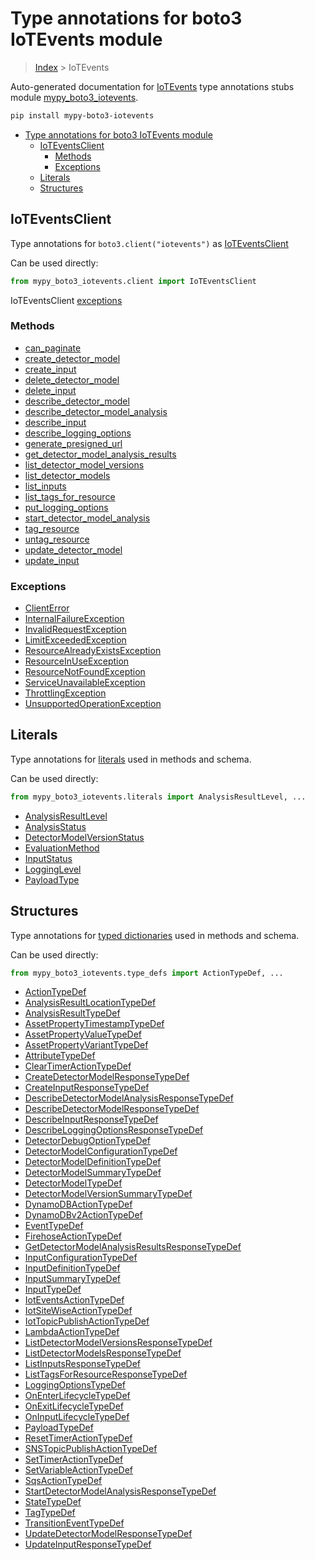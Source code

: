 # Type annotations for boto3 IoTEvents module

> [Index](../README.md) > IoTEvents

Auto-generated documentation for [IoTEvents](https://boto3.amazonaws.com/v1/documentation/api/latest/reference/services/iotevents.html#IoTEvents)
type annotations stubs module [mypy_boto3_iotevents](https://pypi.org/project/mypy-boto3-iotevents/).

```bash
pip install mypy-boto3-iotevents
```

- [Type annotations for boto3 IoTEvents module](#type-annotations-for-boto3-iotevents-module)
  - [IoTEventsClient](#ioteventsclient)
    - [Methods](#methods)
    - [Exceptions](#exceptions)
  - [Literals](#literals)
  - [Structures](#structures)

## IoTEventsClient

Type annotations for  `boto3.client("iotevents")` as [IoTEventsClient](./client.md)

Can be used directly:

```python
from mypy_boto3_iotevents.client import IoTEventsClient
```


IoTEventsClient [exceptions](./client.md#exceptions)



### Methods
- [can_paginate](./client.md#can-paginate)
- [create_detector_model](./client.md#create-detector-model)
- [create_input](./client.md#create-input)
- [delete_detector_model](./client.md#delete-detector-model)
- [delete_input](./client.md#delete-input)
- [describe_detector_model](./client.md#describe-detector-model)
- [describe_detector_model_analysis](./client.md#describe-detector-model-analysis)
- [describe_input](./client.md#describe-input)
- [describe_logging_options](./client.md#describe-logging-options)
- [generate_presigned_url](./client.md#generate-presigned-url)
- [get_detector_model_analysis_results](./client.md#get-detector-model-analysis-results)
- [list_detector_model_versions](./client.md#list-detector-model-versions)
- [list_detector_models](./client.md#list-detector-models)
- [list_inputs](./client.md#list-inputs)
- [list_tags_for_resource](./client.md#list-tags-for-resource)
- [put_logging_options](./client.md#put-logging-options)
- [start_detector_model_analysis](./client.md#start-detector-model-analysis)
- [tag_resource](./client.md#tag-resource)
- [untag_resource](./client.md#untag-resource)
- [update_detector_model](./client.md#update-detector-model)
- [update_input](./client.md#update-input)




### Exceptions
- [ClientError](./client.md#clienterror)
- [InternalFailureException](./client.md#internalfailureexception)
- [InvalidRequestException](./client.md#invalidrequestexception)
- [LimitExceededException](./client.md#limitexceededexception)
- [ResourceAlreadyExistsException](./client.md#resourcealreadyexistsexception)
- [ResourceInUseException](./client.md#resourceinuseexception)
- [ResourceNotFoundException](./client.md#resourcenotfoundexception)
- [ServiceUnavailableException](./client.md#serviceunavailableexception)
- [ThrottlingException](./client.md#throttlingexception)
- [UnsupportedOperationException](./client.md#unsupportedoperationexception)










## Literals

Type annotations for [literals](./literals.md) used in methods and schema.

Can be used directly:

```python
from mypy_boto3_iotevents.literals import AnalysisResultLevel, ...
```

- [AnalysisResultLevel](./literals.md#analysisresultlevel)
- [AnalysisStatus](./literals.md#analysisstatus)
- [DetectorModelVersionStatus](./literals.md#detectormodelversionstatus)
- [EvaluationMethod](./literals.md#evaluationmethod)
- [InputStatus](./literals.md#inputstatus)
- [LoggingLevel](./literals.md#logginglevel)
- [PayloadType](./literals.md#payloadtype)




## Structures


Type annotations for [typed dictionaries](./type_defs.md) used in methods and schema.

Can be used directly:

```python
from mypy_boto3_iotevents.type_defs import ActionTypeDef, ...
```

- [ActionTypeDef](./type_defs.md#actiontypedef)
- [AnalysisResultLocationTypeDef](./type_defs.md#analysisresultlocationtypedef)
- [AnalysisResultTypeDef](./type_defs.md#analysisresulttypedef)
- [AssetPropertyTimestampTypeDef](./type_defs.md#assetpropertytimestamptypedef)
- [AssetPropertyValueTypeDef](./type_defs.md#assetpropertyvaluetypedef)
- [AssetPropertyVariantTypeDef](./type_defs.md#assetpropertyvarianttypedef)
- [AttributeTypeDef](./type_defs.md#attributetypedef)
- [ClearTimerActionTypeDef](./type_defs.md#cleartimeractiontypedef)
- [CreateDetectorModelResponseTypeDef](./type_defs.md#createdetectormodelresponsetypedef)
- [CreateInputResponseTypeDef](./type_defs.md#createinputresponsetypedef)
- [DescribeDetectorModelAnalysisResponseTypeDef](./type_defs.md#describedetectormodelanalysisresponsetypedef)
- [DescribeDetectorModelResponseTypeDef](./type_defs.md#describedetectormodelresponsetypedef)
- [DescribeInputResponseTypeDef](./type_defs.md#describeinputresponsetypedef)
- [DescribeLoggingOptionsResponseTypeDef](./type_defs.md#describeloggingoptionsresponsetypedef)
- [DetectorDebugOptionTypeDef](./type_defs.md#detectordebugoptiontypedef)
- [DetectorModelConfigurationTypeDef](./type_defs.md#detectormodelconfigurationtypedef)
- [DetectorModelDefinitionTypeDef](./type_defs.md#detectormodeldefinitiontypedef)
- [DetectorModelSummaryTypeDef](./type_defs.md#detectormodelsummarytypedef)
- [DetectorModelTypeDef](./type_defs.md#detectormodeltypedef)
- [DetectorModelVersionSummaryTypeDef](./type_defs.md#detectormodelversionsummarytypedef)
- [DynamoDBActionTypeDef](./type_defs.md#dynamodbactiontypedef)
- [DynamoDBv2ActionTypeDef](./type_defs.md#dynamodbv2actiontypedef)
- [EventTypeDef](./type_defs.md#eventtypedef)
- [FirehoseActionTypeDef](./type_defs.md#firehoseactiontypedef)
- [GetDetectorModelAnalysisResultsResponseTypeDef](./type_defs.md#getdetectormodelanalysisresultsresponsetypedef)
- [InputConfigurationTypeDef](./type_defs.md#inputconfigurationtypedef)
- [InputDefinitionTypeDef](./type_defs.md#inputdefinitiontypedef)
- [InputSummaryTypeDef](./type_defs.md#inputsummarytypedef)
- [InputTypeDef](./type_defs.md#inputtypedef)
- [IotEventsActionTypeDef](./type_defs.md#ioteventsactiontypedef)
- [IotSiteWiseActionTypeDef](./type_defs.md#iotsitewiseactiontypedef)
- [IotTopicPublishActionTypeDef](./type_defs.md#iottopicpublishactiontypedef)
- [LambdaActionTypeDef](./type_defs.md#lambdaactiontypedef)
- [ListDetectorModelVersionsResponseTypeDef](./type_defs.md#listdetectormodelversionsresponsetypedef)
- [ListDetectorModelsResponseTypeDef](./type_defs.md#listdetectormodelsresponsetypedef)
- [ListInputsResponseTypeDef](./type_defs.md#listinputsresponsetypedef)
- [ListTagsForResourceResponseTypeDef](./type_defs.md#listtagsforresourceresponsetypedef)
- [LoggingOptionsTypeDef](./type_defs.md#loggingoptionstypedef)
- [OnEnterLifecycleTypeDef](./type_defs.md#onenterlifecycletypedef)
- [OnExitLifecycleTypeDef](./type_defs.md#onexitlifecycletypedef)
- [OnInputLifecycleTypeDef](./type_defs.md#oninputlifecycletypedef)
- [PayloadTypeDef](./type_defs.md#payloadtypedef)
- [ResetTimerActionTypeDef](./type_defs.md#resettimeractiontypedef)
- [SNSTopicPublishActionTypeDef](./type_defs.md#snstopicpublishactiontypedef)
- [SetTimerActionTypeDef](./type_defs.md#settimeractiontypedef)
- [SetVariableActionTypeDef](./type_defs.md#setvariableactiontypedef)
- [SqsActionTypeDef](./type_defs.md#sqsactiontypedef)
- [StartDetectorModelAnalysisResponseTypeDef](./type_defs.md#startdetectormodelanalysisresponsetypedef)
- [StateTypeDef](./type_defs.md#statetypedef)
- [TagTypeDef](./type_defs.md#tagtypedef)
- [TransitionEventTypeDef](./type_defs.md#transitioneventtypedef)
- [UpdateDetectorModelResponseTypeDef](./type_defs.md#updatedetectormodelresponsetypedef)
- [UpdateInputResponseTypeDef](./type_defs.md#updateinputresponsetypedef)
